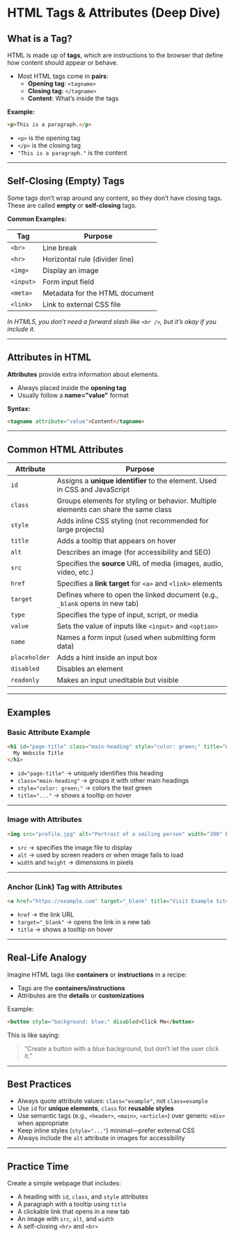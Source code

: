 #  HTML Tags & Attributes (Deep Dive)

##  What is a Tag?

HTML is made up of **tags**, which are instructions to the browser that define how content should appear or behave.

- Most HTML tags come in **pairs**:
  - **Opening tag**: `<tagname>`
  - **Closing tag**: `</tagname>`
  - **Content**: What’s inside the tags

**Example:**

```html
<p>This is a paragraph.</p>
```

- `<p>` is the opening tag
- `</p>` is the closing tag
- `"This is a paragraph."` is the content

---

##  Self-Closing (Empty) Tags

Some tags don’t wrap around any content, so they don’t have closing tags. These are called **empty** or **self-closing** tags.

**Common Examples:**

| Tag       | Purpose                         |
|-----------|----------------------------------|
| `<br>`    | Line break                      |
| `<hr>`    | Horizontal rule (divider line)  |
| `<img>`   | Display an image                |
| `<input>` | Form input field                |
| `<meta>`  | Metadata for the HTML document  |
| `<link>`  | Link to external CSS file       |

*In HTML5, you don’t need a forward slash like `<br />`, but it’s okay if you include it.*

---

##  Attributes in HTML

**Attributes** provide extra information about elements.

- Always placed inside the **opening tag**
- Usually follow a **name="value"** format

**Syntax:**

```html
<tagname attribute="value">Content</tagname>
```

---

##  Common HTML Attributes

| Attribute | Purpose |
|----------|---------|
| `id`     | Assigns a **unique identifier** to the element. Used in CSS and JavaScript |
| `class`  | Groups elements for styling or behavior. Multiple elements can share the same class |
| `style`  | Adds inline CSS styling (not recommended for large projects) |
| `title`  | Adds a tooltip that appears on hover |
| `alt`    | Describes an image (for accessibility and SEO) |
| `src`    | Specifies the **source** URL of media (images, audio, video, etc.) |
| `href`   | Specifies a **link target** for `<a>` and `<link>` elements |
| `target` | Defines where to open the linked document (e.g., `_blank` opens in new tab) |
| `type`   | Specifies the type of input, script, or media |
| `value`  | Sets the value of inputs like `<input>` and `<option>` |
| `name`   | Names a form input (used when submitting form data) |
| `placeholder` | Adds a hint inside an input box |
| `disabled` | Disables an element |
| `readonly` | Makes an input uneditable but visible |

---

##  Examples

###  Basic Attribute Example

```html
<h1 id="page-title" class="main-heading" style="color: green;" title="Welcome to our site">
  My Website Title
</h1>
```

- `id="page-title"` → uniquely identifies this heading
- `class="main-heading"` → groups it with other main headings
- `style="color: green;"` → colors the text green
- `title="..."` → shows a tooltip on hover

---

###  Image with Attributes

```html
<img src="profile.jpg" alt="Portrait of a smiling person" width="200" height="200">
```

- `src` → specifies the image file to display
- `alt` → used by screen readers or when image fails to load
- `width` and `height` → dimensions in pixels

---

###  Anchor (Link) Tag with Attributes

```html
<a href="https://example.com" target="_blank" title="Visit Example Site">Visit Site</a>
```

- `href` → the link URL
- `target="_blank"` → opens the link in a new tab
- `title` → shows a tooltip on hover

---

##  Real-Life Analogy

Imagine HTML tags like **containers** or **instructions** in a recipe:

- Tags are the **containers/instructions**
- Attributes are the **details** or **customizations**

Example:  
```html
<button style="background: blue;" disabled>Click Me</button>
```
This is like saying:  
> “Create a button with a blue background, but don’t let the user click it.”

---

##  Best Practices

- Always quote attribute values:  `class="example"`, not  `class=example`
- Use `id` for **unique elements**, `class` for **reusable styles**
- Use semantic tags (e.g., `<header>`, `<main>`, `<article>`) over generic `<div>` when appropriate
- Keep inline styles (`style="..."`) minimal—prefer external CSS
- Always include the `alt` attribute in images for accessibility

---

##  Practice Time

Create a simple webpage that includes:

- A heading with `id`, `class`, and `style` attributes
- A paragraph with a tooltip using `title`
- A clickable link that opens in a new tab
- An image with `src`, `alt`, and `width`
- A self-closing `<hr>` and `<br>`

